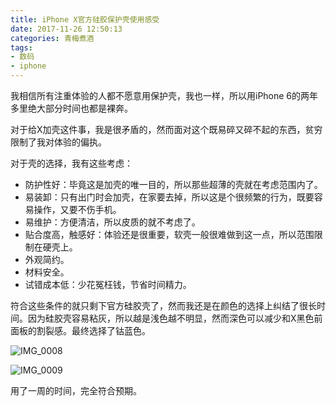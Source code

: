 ```yaml
---
title: iPhone X官方硅胶保护壳使用感受
date: 2017-11-26 12:50:13
categories: 青梅煮酒
tags:
- 数码
- iphone
---
```

我相信所有注重体验的人都不愿意用保护壳，我也一样，所以用iPhone 6的两年多里绝大部分时间也都是裸奔。

对于给X加壳这件事，我是很矛盾的，然而面对这个既易碎又碎不起的东西，贫穷限制了我对体验的偏执。

对于壳的选择，我有这些考虑：

* 防护性好：毕竟这是加壳的唯一目的，所以那些超薄的壳就在考虑范围内了。
* 易装卸：只有出门时会加壳，在家要去掉，所以这是个很频繁的行为，既要容易操作，又要不伤手机。
* 易维护：方便清洁，所以皮质的就不考虑了。
* 贴合度高，触感好：体验还是很重要，软壳一般很难做到这一点，所以范围限制在硬壳上。
* 外观简约。
* 材料安全。
* 试错成本低：少花冤枉钱，节省时间精力。

符合这些条件的就只剩下官方硅胶壳了，然而我还是在颜色的选择上纠结了很长时间。因为硅胶壳容易粘灰，所以越是浅色越不明显，然而深色可以减少和X黑色前面板的割裂感。最终选择了钴蓝色。

![IMG_0008](https://wx1.sinaimg.cn/large/006tNbRwly1fwvwz3j8r1j31kw16onpd.jpg)

![IMG_0009](https://wx3.sinaimg.cn/large/006tNbRwly1fwvwzf3edsj31kw16oqv5.jpg)

用了一周的时间，完全符合预期。

